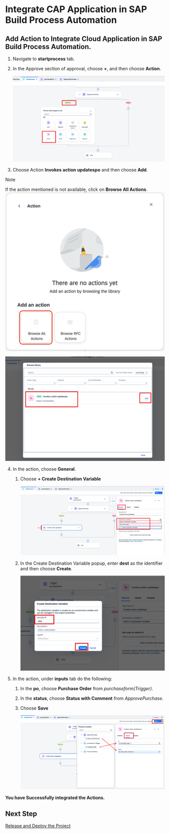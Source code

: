 # Integrate CAP Application in SAP Build Process Automation

## Add Action to Integrate Cloud Application in SAP Build Process Automation.

1. Navigate to **startprocess** tab.

2. In the Approve section of approval, choose **+**, and then choose **Action**.

    ![action](./images/add.png)

3. Choose Action **Invokes action updatespo** and then choose **Add**.

> [!NOTE]
> If the action mentioned is not available, click on **Browse All Actions**.
> ![action](./images/browse.png)

![action](./images/invoke.png)

4. In the action, choose **General**.

    1. Choose **+ Create Destination Variable** 
        
        ![action](./images/general.png)

    2. In the Create Destination Variable popup, enter **dest** as the identifier and then choose **Create**.
        
        ![action](./images/iden.png)

5. In the action, under **inputs** tab do the following:

    1. In the **po**, choose **Purchase Order** from *purchaseform(Trigger)*.

    2. In the **status**, choose **Status with Comment** from *ApprovePurchase*.

    3. Choose **Save**

        ![action](./images/input.png)

**You have Successfully integrated the Actions.** 

## Next Step

[Release and Deploy the Project](../deploy/README.md)


